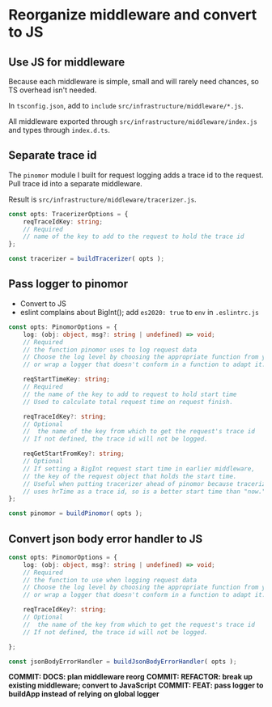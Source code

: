# Reorganize middleware and convert to JS

## Use JS for middleware

Because each middleware is simple, small and will rarely need chances, so TS overhead isn't needed.

In `tsconfig.json`, add to `include` `src/infrastructure/middleware/*.js`.

All middleware exported through `src/infrastructure/middleware/index.js` and types through `index.d.ts`.

## Separate trace id

The `pinomor` module I built for request logging adds a trace id to the request. Pull trace id into a separate middleware.

Result is `src/infrastructure/middleware/tracerizer.js`.

```typescript
const opts: TracerizerOptions = {
	reqTraceIdKey: string;
	// Required
	// name of the key to add to the request to hold the trace id
};

const tracerizer = buildTracerizer( opts );
```

## Pass logger to pinomor

-  Convert to JS
-  eslint complains about BigInt(); add `es2020: true` to `env` in `.eslintrc.js`

```typescript
const opts: PinomorOptions = {
	log: (obj: object, msg?: string | undefined) => void;
	// Required
	// the function pinomor uses to log request data
	// Choose the log level by choosing the appropriate function from your logger
	// or wrap a logger that doesn't conform in a function to adapt it.

	reqStartTimeKey: string;
	// Required
	// the name of the key to add to request to hold start time
	// Used to calculate total request time on request finish.

	reqTraceIdKey?: string;
	// Optional
	//	the name of the key from which to get the request's trace id
	// If not defined, the trace id will not be logged.

	reqGetStartFromKey?: string;
	// Optional
	// If setting a BigInt request start time in earlier middleware,
	// the key of the request object that holds the start time.
	// Useful when putting tracerizer ahead of pinomor because tracerizer
	// uses hrTime as a trace id, so is a better start time than "now."
};

const pinomor = buildPinomor( opts );
```

## Convert json body error handler to JS

```typescript
const opts: PinomorOptions = {
	log: (obj: object, msg?: string | undefined) => void;
	// Required
	// the function to use when logging request data
	// Choose the log level by choosing the appropriate function from your logger
	// or wrap a logger that doesn't conform in a function to adapt it.

	reqTraceIdKey?: string;
	// Optional
	//	the name of the key from which to get the request's trace id
	// If not defined, the trace id will not be logged.

};

const jsonBodyErrorHandler = buildJsonBodyErrorHandler( opts );
```

**COMMIT: DOCS: plan middleware reorg**
**COMMIT: REFACTOR: break up existing middleware; convert to JavaScript**
**COMMIT: FEAT: pass logger to buildApp instead of relying on global logger**
